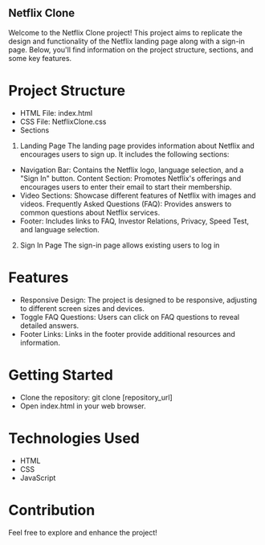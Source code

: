 ## Netflix Clone
Welcome to the Netflix Clone project! This project aims to replicate the design and functionality of the Netflix landing page along with a sign-in page. Below, you'll find information on the project structure, sections, and some key features.

# Project Structure
- HTML File: index.html
- CSS File: NetflixClone.css
- Sections

1. Landing Page
The landing page provides information about Netflix and encourages users to sign up. It includes the following sections:

- Navigation Bar: Contains the Netflix logo, language selection, and a "Sign In" button.
Content Section: Promotes Netflix's offerings and encourages users to enter their email to start their membership.
- Video Sections: Showcase different features of Netflix with images and videos.
Frequently Asked Questions (FAQ): Provides answers to common questions about Netflix services.
- Footer: Includes links to FAQ, Investor Relations, Privacy, Speed Test, and language selection.

2. Sign In Page
The sign-in page allows existing users to log in

# Features
- Responsive Design: The project is designed to be responsive, adjusting to different screen sizes and devices.
- Toggle FAQ Questions: Users can click on FAQ questions to reveal detailed answers.
- Footer Links: Links in the footer provide additional resources and information.

# Getting Started
- Clone the repository: git clone [repository_url]
- Open index.html in your web browser.

# Technologies Used
- HTML
-  CSS
- JavaScript

# Contribution
Feel free to explore and enhance the project!